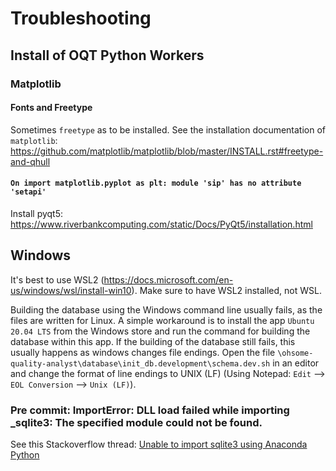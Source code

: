 # Troubleshooting


## Install of OQT Python Workers


### Matplotlib


#### Fonts and Freetype

Sometimes `freetype` as to be installed. See the installation documentation of `matplotlib`: https://github.com/matplotlib/matplotlib/blob/master/INSTALL.rst#freetype-and-qhull


#### `On import matplotlib.pyplot as plt: module 'sip' has no attribute 'setapi'`

Install pyqt5: https://www.riverbankcomputing.com/static/Docs/PyQt5/installation.html


## Windows

It's best to use WSL2 (https://docs.microsoft.com/en-us/windows/wsl/install-win10). Make sure to have WSL2 installed, not WSL.

Building the database using the Windows command line usually fails, as the files are written for Linux. A simple workaround is to install the app `Ubuntu 20.04 LTS` from the Windows store and run the command for building the database within this app. 
If the building of the database still fails, this usually happens as windows changes file endings. Open the file `\ohsome-quality-analyst\database\init_db.development\schema.dev.sh` in an editor and change the format of line endings to UNIX (LF) (Using Notepad: `Edit` --> `EOL Conversion` --> `Unix (LF)`).


### Pre commit: ImportError: DLL load failed while importing \_sqlite3: The specified module could not be found.

See this Stackoverflow thread: [Unable to import sqlite3 using Anaconda Python](https://stackoverflow.com/questions/54876404/unable-to-import-sqlite3-using-anaconda-python)

